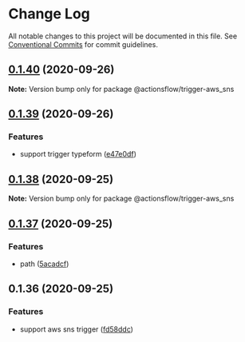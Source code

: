 # Change Log

All notable changes to this project will be documented in this file.
See [Conventional Commits](https://conventionalcommits.org) for commit guidelines.

## [0.1.40](https://github.com/actionsflow/actionsflow/compare/@actionsflow/trigger-aws_sns@0.1.39...@actionsflow/trigger-aws_sns@0.1.40) (2020-09-26)

**Note:** Version bump only for package @actionsflow/trigger-aws_sns

## [0.1.39](https://github.com/actionsflow/actionsflow/compare/@actionsflow/trigger-aws_sns@0.1.38...@actionsflow/trigger-aws_sns@0.1.39) (2020-09-26)

### Features

- support trigger typeform ([e47e0df](https://github.com/actionsflow/actionsflow/commit/e47e0df8f08927b1a09aac6f5cbc2588a408440d))

## [0.1.38](https://github.com/actionsflow/actionsflow/compare/@actionsflow/trigger-aws_sns@0.1.37...@actionsflow/trigger-aws_sns@0.1.38) (2020-09-25)

**Note:** Version bump only for package @actionsflow/trigger-aws_sns

## [0.1.37](https://github.com/actionsflow/actionsflow/compare/@actionsflow/trigger-aws_sns@0.1.36...@actionsflow/trigger-aws_sns@0.1.37) (2020-09-25)

### Features

- path ([5acadcf](https://github.com/actionsflow/actionsflow/commit/5acadcf9b40096af5e392e7a0ef83b2c92dd99d6))

## 0.1.36 (2020-09-25)

### Features

- support aws sns trigger ([fd58ddc](https://github.com/actionsflow/actionsflow/commit/fd58ddc7d0e8290b87513826d2d58f7a22821a74))
